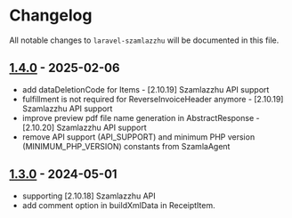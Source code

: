 # Changelog

All notable changes to `laravel-szamlazzhu` will be documented in this file.

## [1.4.0](https://github.com/omisai-tech/laravel-szamlazzhu/compare/1.3.0...1.4.0) - 2025-02-06

* add dataDeletionCode for Items - [2.10.19] Szamlazzhu API support
* fulfillment is not required for ReverseInvoiceHeader anymore - [2.10.19] Szamlazzhu API support
* improve preview pdf file name generation in AbstractResponse - [2.10.20] Szamlazzhu API support
* remove API support (API_SUPPORT) and minimum PHP version (MINIMUM_PHP_VERSION) constants from SzamlaAgent

## [1.3.0](https://github.com/omisai-tech/laravel-szamlazzhu/compare/1.2.0...1.3.0) - 2024-05-01

* supporting [2.10.18] Szamlazzhu API
* add comment option in buildXmlData in ReceiptItem.
